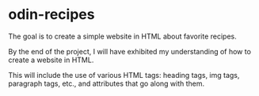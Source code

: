 # odin-recipes

The goal is to create a simple website in HTML about favorite recipes.

By the end of the project, I will have exhibited my understanding of how to create a website in HTML.

This will include the use of various HTML tags: heading tags, img tags, paragraph tags, etc., and attributes that go along with them.